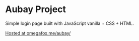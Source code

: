 # Aubay Project

Simple login page built with JavaScript vanilla + CSS + HTML.

[Hosted at omegafox.me/aubay/](https://www.omegafox.me/aubay/)